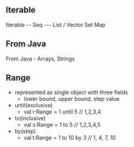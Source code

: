 
## Iterable
Iterable -- Seq --- List / Vector
            Set
            Map
## From Java 
From Java - Arrays, Strings

## Range
- represented as single object with three fields
    - lower bound, upper bound, step value
- until(exclusive)
    - val r:Range = 1 until 5 // 1,2,3,4
- to(inclusive)
    - val s:Range = 1 to 5 // 1,2,3,4,5
- by(step)
    - val t:Range = 1 to 10 by 3 // 1, 4, 7, 10





 